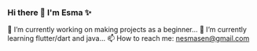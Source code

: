 ### Hi there 👋 I'm Esma ✨
🔭 I’m currently working on making projects as a beginner...
🌱 I’m currently learning flutter/dart and java...
📫 How to reach me: nesmasen@gmail.com
<!--
**faradaystorm/faradaystorm** is a ✨ _special_ ✨ repository because its `README.md` (this file) appears on your GitHub profile.

Here are some ideas to get you started:

- 🔭 I’m currently working on ...
- 🌱 I’m currently learning ...
- 🤔 I’m looking for help with ...
- 💬 Ask me about ...
- 📫 How to reach me: nesmasen@gmail.com
- ⚡ Fun fact: ...
-->

